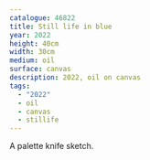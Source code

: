 ```yaml
---
catalogue: 46822
title: Still life in blue
year: 2022
height: 40cm
width: 30cm
medium: oil
surface: canvas
description: 2022, oil on canvas
tags: 
  - "2022"
  - oil
  - canvas
  - stillife
---
```

A palette knife sketch.
